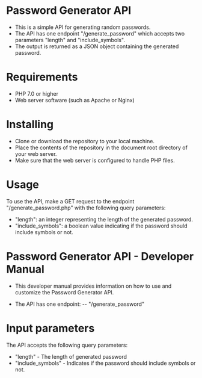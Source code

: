 # Password Generator API
- This is a simple API for generating random passwords. 
- The API has one endpoint "/generate_password" which accepts two parameters "length" and "include_symbols". 
- The output is returned as a JSON object containing the generated password.

# Requirements
- PHP 7.0 or higher
- Web server software (such as Apache or Nginx)

# Installing
- Clone or download the repository to your local machine.
- Place the contents of the repository in the document root directory of your web server.
- Make sure that the web server is configured to handle PHP files.

# Usage
To use the API, make a GET request to the endpoint "/generate_password.php" with the following query parameters:
- "length": an integer representing the length of the generated password.
- "include_symbols": a boolean value indicating if the password should include symbols or not.


# Password Generator API - Developer Manual
- This developer manual provides information on how to use and customize the Password Generator API.

- The API has one endpoint:
-- "/generate_password"

# Input parameters
The API accepts the following query parameters:
- "length" - The length of generated password
- "include_symbols" - Indicates if the password should include symbols or not.

